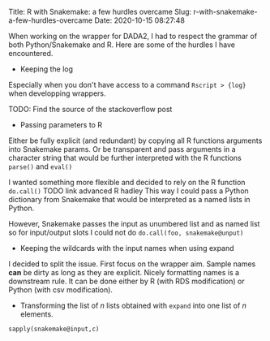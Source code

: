 Title: R with Snakemake: a few hurdles overcame
Slug: r-with-snakemake-a-few-hurdles-overcame
Date: 2020-10-15 08:27:48

When working on the wrapper for DADA2, I had to respect the grammar of both Python/Snakemake and R.
Here are some of the hurdles I have encountered.

* Keeping the log

Especially when you don't have access to a command `Rscript > {log}` when developping wrappers.

TODO: Find the source of the stackoverflow post

* Passing parameters to R

Either be fully explicit (and redundant) by copying all R functions arguments into Snakemake params.
Or be transparent and pass arguments in a character string that would be further interpreted with the R functions `parse()` and `eval()`

I wanted something more flexible and decided to rely on the R function `do.call()` TODO link advanced R hadley
This way I could pass a Python dictionary from Snakemake that would be interpreted as a named lists in Python. 

However, Snakemake passes the input as unumbered list and as named list so for input/output slots I could not do `do.call(foo, snakemake@unput)`

* Keeping the wildcards with the input names when using expand

I decided to split the issue. First focus on the wrapper aim. Sample names **can** be dirty as long as they are explicit. Nicely formatting names is a downstream rule. It can be done either by R (with RDS modification) or Python (with csv modification).

* Transforming the list of $n$ lists obtained with `expand` into one list of $n$ elements.

```
sapply(snakemake@input,c)
```

